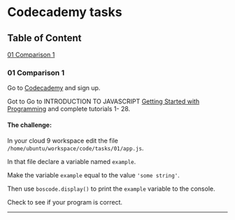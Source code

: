 ﻿# Codecademy tasks

## Table of Content

[01 Comparison 1](#01-variables)  


### 01 Comparison 1

Go to [Codecademy](http://www.codecademy.com/) and sign up.

Got to Go to INTRODUCTION TO JAVASCRIPT [Getting Started with Programming](http://www.codecademy.com/courses/getting-started-v2/0/1) and complete tutorials 1- 28.

#### The challenge:


In your cloud 9 workspace edit the file  `/home/ubuntu/workspace/code/tasks/01/app.js`.

In that file declare a variable named `example`.

Make the variable `example` equal to the value `'some string'`.

Then use `boscode.display()` to print the `example` variable to the console.

Check to see if your program is correct.


___

